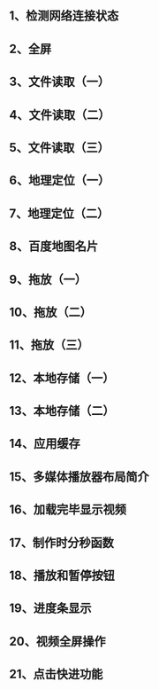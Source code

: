 ## 1、检测网络连接状态
## 2、全屏
## 3、文件读取（一）
## 4、文件读取（二）
## 5、文件读取（三）
## 6、地理定位（一）
## 7、地理定位（二）
## 8、百度地图名片
## 9、拖放（一）
## 10、拖放（二）
## 11、拖放（三）
## 12、本地存储（一）
## 13、本地存储（二）
## 14、应用缓存
## 15、多媒体播放器布局简介
## 16、加载完毕显示视频
## 17、制作时分秒函数
## 18、播放和暂停按钮
## 19、进度条显示
## 20、视频全屏操作
## 21、点击快进功能